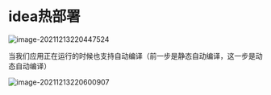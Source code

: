 # idea热部署



![image-20211213220447524](https://zszblog.oss-cn-beijing.aliyuncs.com/zszblog/blogimage-master/image-20211213220447524.png)

当我们应用正在运行的时候也支持自动编译（前一步是静态自动编译，这一步是动态自动编译）

![image-20211213220600907](https://zszblog.oss-cn-beijing.aliyuncs.com/zszblog/blogimage-master/image-20211213220600907.png)
